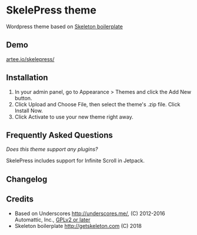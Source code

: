 # SkelePress theme

Wordpress theme based on [Skeleton boilerplate](http://getskeleton.com)

## Demo

[artee.io/skelepress/](http://artee.io/skelepress/)

## Installation

1. In your admin panel, go to Appearance > Themes and click the Add New button.
2. Click Upload and Choose File, then select the theme's .zip file. Click Install Now.
3. Click Activate to use your new theme right away.

## Frequently Asked Questions

*Does this theme support any plugins?*

SkelePress includes support for Infinite Scroll in Jetpack.

## Changelog


## Credits

* Based on Underscores http://underscores.me/, (C) 2012-2016 Automattic, Inc., [GPLv2 or later](https://www.gnu.org/licenses/gpl-2.0.html)
* Skeleton boilerplate http://getskeleton.com (C) 2018
